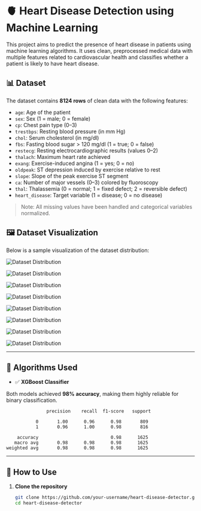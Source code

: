 # 🫀 Heart Disease Detection using Machine Learning

This project aims to predict the presence of heart disease in patients using machine learning algorithms. It uses clean, preprocessed medical data with multiple features related to cardiovascular health and classifies whether a patient is likely to have heart disease.

## 📊 Dataset

The dataset contains **8124 rows** of clean data with the following features:

- `age`: Age of the patient
- `sex`: Sex (1 = male; 0 = female)
- `cp`: Chest pain type (0–3)
- `trestbps`: Resting blood pressure (in mm Hg)
- `chol`: Serum cholesterol (in mg/dl)
- `fbs`: Fasting blood sugar > 120 mg/dl (1 = true; 0 = false)
- `restecg`: Resting electrocardiographic results (values 0–2)
- `thalach`: Maximum heart rate achieved
- `exang`: Exercise-induced angina (1 = yes; 0 = no)
- `oldpeak`: ST depression induced by exercise relative to rest
- `slope`: Slope of the peak exercise ST segment
- `ca`: Number of major vessels (0–3) colored by fluoroscopy
- `thal`: Thalassemia (0 = normal; 1 = fixed defect; 2 = reversible defect)
- `heart_disease`: Target variable (1 = disease; 0 = no disease)

> Note: All missing values have been handled and categorical variables normalized.

## 🖼️ Dataset Visualization

Below is a sample visualization of the dataset distribution:

![Dataset Distribution](screenshots/Figure_1.png)

![Dataset Distribution](screenshots/Figure_2.png)

![Dataset Distribution](screenshots/Figure_3.png)

![Dataset Distribution](screenshots/Figure_4.png)

![Dataset Distribution](screenshots/Figure_5.png)

![Dataset Distribution](screenshots/Figure_6.png)

![Dataset Distribution](screenshots/Figure_7.png)

![Dataset Distribution](screenshots/Figure_8.png)

---

## 🧠 Algorithms Used

- ✅ **XGBoost Classifier**

Both models achieved **98% accuracy**, making them highly reliable for binary classification.

```
               precision    recall  f1-score   support

           0       1.00      0.96      0.98       809
           1       0.96      1.00      0.98       816

    accuracy                           0.98      1625
   macro avg       0.98      0.98      0.98      1625
weighted avg       0.98      0.98      0.98      1625
```
---

## 🚀 How to Use

1. **Clone the repository**
   ```bash
   git clone https://github.com/your-username/heart-disease-detector.git
   cd heart-disease-detector
